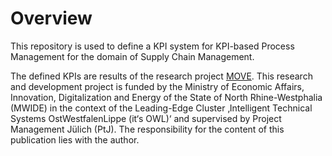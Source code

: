 # Overview

This repository is used to define a KPI system for KPI-based Process Management for the domain of Supply Chain Management.

The defined KPIs are results of the research project [MOVE](https://www.its-owl.de/die-projekte-im-ueberblick/innovationsprojekte/innovationsprojekte-1/?tx_projekte_projekte[action]=show&tx_projekte_projekte[back]=560&tx_projekte_projekte[controller]=Project&tx_projekte_projekte[project]=191&cHash=7421eec6f34d001e2d1d7c76818dff69). This research and development project is funded by the Ministry of Economic Affairs, Innovation, Digitalization and Energy of the State of North Rhine-Westphalia (MWIDE) in the context of the Leading-Edge Cluster ‚Intelligent Technical Systems OstWestfalenLippe (it‘s OWL)‘ and supervised by Project Management Jülich (PtJ). The responsibility for the content of this publication lies with the author.
